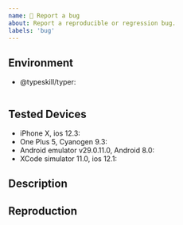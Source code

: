 ```yaml
---
name: 🐛 Report a bug
about: Report a reproducible or regression bug.
labels: 'bug'
---
```


## Environment

- @typeskill/typer: <!-- Please add the used versions/branches -->


<!-- Run `react-native info` in your terminal and paste its contents bello ```. -->
```
```

## Tested Devices

<!-- For each device you have tested, report the result of your manual tests.
If the bug is not the same on different devices, please open one ticket for each.
Report 'failed' if the bug happened on this device, 'passed' if the bug did not happen on this device.
Ideally, please attempt tests on at least one iOS and one Android device or *mulator. -->

- iPhone X, ios 12.3: **<!-- failed | passed -->**
- One Plus 5, Cyanogen 9.3: **<!-- failed | passed  -->**
- Android emulator v29.0.11.0, Android 8.0: **<!-- failed | passed  -->**
- XCode simulator 11.0, ios 12.1: **<!-- failed | passed  -->**

## Description

<!-- Describe your issue in detail. It is also very appreciated to add a GIF. -->


## Reproduction

<!-- Try to reproduce the bug with the debugger: https://github.com/typeskill/debugger. Either use the expo project, or quickly setup your own following the instructions in debugger README. -->

<!-- IF you can reproduce the steps with the debugger, enumerate these steps. For each step, copy and paste the document source.

The last line after the enumeration is the discussion about what was expected and what happened instead after last step.

Android Reproduction from the Expo Project:

1. Type "Thansk" ; Android Google Keyboard would suggest "Thanks" instead
2. Press "Thanks" ; "Thanks" should be printed now.
3. Press spacebar

"Thanks" has been overridden with "Thansk" while it shouldn't have. 

OTHERWISE, you should provide a minimal example: https://stackoverflow.com/help/mcve in the form of a git repository. -->

